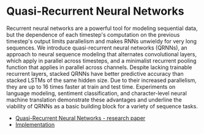 # Quasi-Recurrent Neural Networks

Recurrent neural networks are a powerful tool for modeling sequential data, but the dependence of each timestep's computation on the previous timestep's output limits parallelism and makes RNNs unwieldy for very long sequences. We introduce quasi-recurrent neural networks (QRNNs), an approach to neural sequence modeling that alternates convolutional layers, which apply in parallel across timesteps, and a minimalist recurrent pooling function that applies in parallel across channels. Despite lacking trainable recurrent layers, stacked QRNNs have better predictive accuracy than stacked LSTMs of the same hidden size. Due to their increased parallelism, they are up to 16 times faster at train and test time. Experiments on language modeling, sentiment classification, and character-level neural machine translation demonstrate these advantages and underline the viability of QRNNs as a basic building block for a variety of sequence tasks.

* [Quasi-Recurrent Neural Networks - research paper](https://arxiv.org/abs/1611.01576)
* [Implementation](https://github.com/DingKe/nn_playground/tree/master/qrnn)
